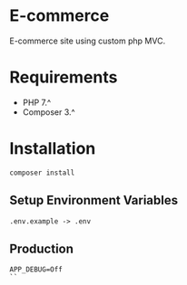 # E-commerce
E-commerce site using custom php MVC.

# Requirements

- PHP 7.^
- Composer 3.^

# Installation

```
composer install

```

## Setup Environment Variables

```
.env.example -> .env

```

## Production

```
APP_DEBUG=Off
``
